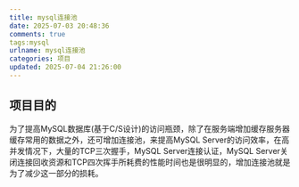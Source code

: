 ```yaml
---
title: mysql连接池
date: 2025-07-03 20:48:36
comments: true
tags:mysql
urlname: mysql连接池
categories: 项目
updated: 2025-07-04 21:26:00
---
```


## 项目目的

为了提高MySQL数据库(基于C/S设计)的访问瓶颈，除了在服务端增加缓存服务器缓存常用的数据之外，还可增加连接池，来提高MySQL Server的访问效率，在高并发情况下，大量的TCP三次握手，MySQL Server连接认证，MySQL Server关闭连接回收资源和TCP四次挥手所耗费的性能时间也是很明显的，增加连接池就是为了减少这一部分的损耗。

